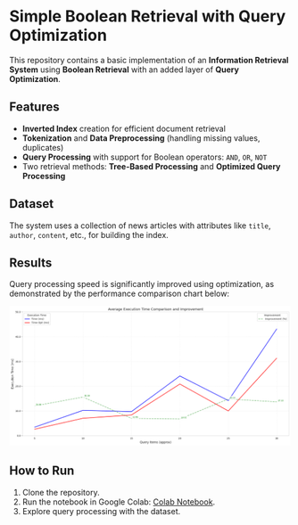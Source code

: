 
# Simple Boolean Retrieval with Query Optimization

This repository contains a basic implementation of an **Information Retrieval System** using **Boolean Retrieval** with an added layer of **Query Optimization**.

## Features
- **Inverted Index** creation for efficient document retrieval
- **Tokenization** and **Data Preprocessing** (handling missing values, duplicates)
- **Query Processing** with support for Boolean operators: `AND`, `OR`, `NOT`
- Two retrieval methods: **Tree-Based Processing** and **Optimized Query Processing**

## Dataset
The system uses a collection of news articles with attributes like `title`, `author`, `content`, etc., for building the index. 

## Results
Query processing speed is significantly improved using optimization, as demonstrated by the performance comparison chart below:

![Query Processing Results](./res.png)

## How to Run
1. Clone the repository.
2. Run the notebook in Google Colab: [Colab Notebook](https://s.id/Colab_STBI2_498550).
3. Explore query processing with the dataset.
